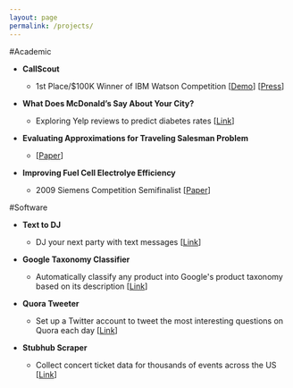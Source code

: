 ```yaml
---
layout: page
permalink: /projects/
---
```


#Academic

* **CallScout** 
    - 1st Place/$100K Winner of IBM Watson Competition [[Demo](https://www.youtube.com/watch?v=GFsc0B6DN8s)] [[Press](http://www.utexas.edu/news/2015/01/16/students-win-ibm-watson-competition/)]
* **What Does McDonald’s Say About Your City?**
    - Exploring Yelp reviews to predict diabetes rates [[Link](/assets/mcdonalds_report.pdf)]

* **Evaluating Approximations for Traveling Salesman Problem**
  - [[Paper](/assets/EmpiricalEvaluationOfTSP.pdf)]

* **Improving Fuel Cell Electrolye Efficiency**
    - 2009 Siemens Competition Semifinalist [[Paper](/assets/JayShah_Synthesis_Study_Cs5.pdf)]


#Software

* **Text to DJ**
  - DJ your next party with text messages [[Link](https://github.com/jayshahtx/text_to_dj)]

* **Google Taxonomy Classifier**
  - Automatically classify any product into Google's product taxonomy based on its description [[Link](https://github.com/jayshahtx/Google-Ads-Taxonomy-Classifier)]

* **Quora Tweeter**
  - Set up a Twitter account to tweet the most interesting questions on Quora each day [[Link](https://github.com/jayshahtx/quoraTweeter)]

* **Stubhub Scraper**
  - Collect concert ticket data for thousands of events across the US [[Link](https://github.com/jayshahtx/StubHub-Scraper)]

